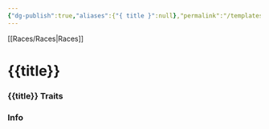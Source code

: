 ```yaml
---
{"dg-publish":true,"aliases":{"{ title }":null},"permalink":"/templates/race-template/","dgHomeLink":false,"dgPassFrontmatter":true}
---
```


[[Races/Races|Races]]
# {{title}}

### {{title}} Traits


### Info

